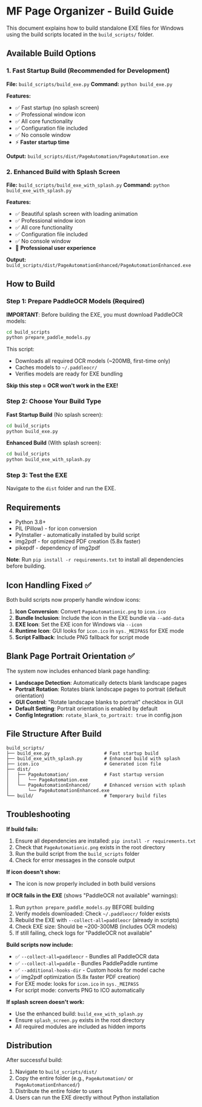 # MF Page Organizer - Build Guide

This document explains how to build standalone EXE files for Windows using the build scripts located in the `build_scripts/` folder.

## Available Build Options

### 1. Fast Startup Build (Recommended for Development)
**File:** `build_scripts/build_exe.py`
**Command:** `python build_exe.py`

**Features:**
- ✅ Fast startup (no splash screen)
- ✅ Professional window icon
- ✅ All core functionality
- ✅ Configuration file included
- ✅ No console window
- ⚡ **Faster startup time**

**Output:** `build_scripts/dist/PageAutomation/PageAutomation.exe`

### 2. Enhanced Build with Splash Screen
**File:** `build_scripts/build_exe_with_splash.py`
**Command:** `python build_exe_with_splash.py`

**Features:**
- ✅ Beautiful splash screen with loading animation
- ✅ Professional window icon
- ✅ All core functionality
- ✅ Configuration file included
- ✅ No console window
- 🎨 **Professional user experience**

**Output:** `build_scripts/dist/PageAutomationEnhanced/PageAutomationEnhanced.exe`

## How to Build

### Step 1: Prepare PaddleOCR Models (Required)

**IMPORTANT**: Before building the EXE, you must download PaddleOCR models:

```bash
cd build_scripts
python prepare_paddle_models.py
```

This script:
- Downloads all required OCR models (~200MB, first-time only)
- Caches models to `~/.paddleocr/`
- Verifies models are ready for EXE bundling

**Skip this step = OCR won't work in the EXE!**

### Step 2: Choose Your Build Type

**Fast Startup Build** (No splash screen):
```bash
cd build_scripts
python build_exe.py
```

**Enhanced Build** (With splash screen):
```bash
cd build_scripts
python build_exe_with_splash.py
```

### Step 3: Test the EXE

Navigate to the `dist` folder and run the EXE.

## Requirements

- Python 3.8+
- PIL (Pillow) - for icon conversion
- PyInstaller - automatically installed by build script
- img2pdf - for optimized PDF creation (5.8x faster)
- pikepdf - dependency of img2pdf

**Note**: Run `pip install -r requirements.txt` to install all dependencies before building.

## Icon Handling Fixed ✅

Both build scripts now properly handle window icons:

1. **Icon Conversion**: Convert `PageAutomationic.png` to `icon.ico`
2. **Bundle Inclusion**: Include the icon in the EXE bundle via `--add-data`
3. **EXE Icon**: Set the EXE icon for Windows via `--icon`
4. **Runtime Icon**: GUI looks for `icon.ico` in `sys._MEIPASS` for EXE mode
5. **Script Fallback**: Include PNG fallback for script mode

## Blank Page Portrait Orientation ✅

The system now includes enhanced blank page handling:

- **Landscape Detection**: Automatically detects blank landscape pages
- **Portrait Rotation**: Rotates blank landscape pages to portrait (default orientation)
- **GUI Control**: "Rotate landscape blanks to portrait" checkbox in GUI
- **Default Setting**: Portrait orientation is enabled by default
- **Config Integration**: `rotate_blank_to_portrait: true` in config.json

## File Structure After Build

```
build_scripts/
├── build_exe.py                    # Fast startup build
├── build_exe_with_splash.py        # Enhanced build with splash
├── icon.ico                        # Generated icon file
├── dist/
│   ├── PageAutomation/             # Fast startup version
│   │   └── PageAutomation.exe
│   └── PageAutomationEnhanced/     # Enhanced version with splash
│       └── PageAutomationEnhanced.exe
└── build/                          # Temporary build files
```

## Troubleshooting

**If build fails:**
1. Ensure all dependencies are installed: `pip install -r requirements.txt`
2. Check that `PageAutomationic.png` exists in the root directory
3. Run the build script from the `build_scripts` folder
4. Check for error messages in the console output

**If icon doesn't show:**
- The icon is now properly included in both build versions

**If OCR fails in the EXE** (shows "PaddleOCR not available" warnings):
1. Run `python prepare_paddle_models.py` BEFORE building
2. Verify models downloaded: Check `~/.paddleocr/` folder exists
3. Rebuild the EXE with `--collect-all=paddleocr` (already in scripts)
4. Check EXE size: Should be ~200-300MB (includes OCR models)
5. If still failing, check logs for "PaddleOCR not available"

**Build scripts now include:**
- ✅ `--collect-all=paddleocr` - Bundles all PaddleOCR data
- ✅ `--collect-all=paddle` - Bundles PaddlePaddle runtime
- ✅ `--additional-hooks-dir` - Custom hooks for model cache
- ✅ img2pdf optimization (5.8x faster PDF creation)
- For EXE mode: looks for `icon.ico` in `sys._MEIPASS`
- For script mode: converts PNG to ICO automatically

**If splash screen doesn't work:**
- Use the enhanced build: `build_exe_with_splash.py`
- Ensure `splash_screen.py` exists in the root directory
- All required modules are included as hidden imports

## Distribution

After successful build:
1. Navigate to `build_scripts/dist/`
2. Copy the entire folder (e.g., `PageAutomation/` or `PageAutomationEnhanced/`)
3. Distribute the entire folder to users
4. Users can run the EXE directly without Python installation
